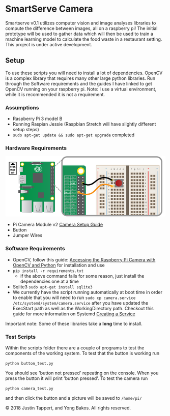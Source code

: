 # SmartServe Camera

Smartserve v0.1 utilizes computer vision and image analyses libraries to compute the difference between images, all on a raspberry pi! The initial prototype will be used to gather data which will then be used to train a machine learning model to calculate the food waste in a restaurant setting. This project is under active development.

## Setup

To use these scripts you will need to install a lot of dependencies. OpenCV is a complex library that requires many other large python libraries. Run through the Software requirements and the guides I have linked to get OpenCV running on your raspberry pi. Note: I use a virtual environment, while it is recommended it is not a requirement.

### Assumptions

- Raspberry Pi 3 model B
- Running Raspian Jessie (Raspbian Stretch will have slightly different setup steps)
- `sudo apt-get update && sudo apt-get upgrade` completed

### Hardware Requirements

![Wiring Diagram](files/wiring.png)

- Pi Camera Module v2 [Camera Setup Guide](https://projects.raspberrypi.org/en/projects/getting-started-with-picamera)
- Button
- Jumper Wires

### Software Requirements

- OpenCV, follow this guide: [Accessing the Raspberry Pi Camera with OpenCV and Python](https://www.pyimagesearch.com/2016/04/18/install-guide-raspberry-pi-3-raspbian-jessie-opencv-3/) for installation and use
- `pip install -r requirements.txt`
    - if the above command fails for some reason, just install the dependencies one at a time
- Sqlite3 `sudo apt-get install sqlite3`
- We currently have the script running automatically at boot time in order to enable that you will need to run `sudo cp camera.service /etc/systemd/system/camera.service` after you have updated the ExecStart path as well as the WorkingDirectory path. Checkout this guide for more information on Systemd [Creating a Service](https://www.raspberrypi.org/documentation/linux/usage/systemd.md)

Important note: Some of these libraries take a **long** time to install.

### Test Scripts

Within the scripts folder there are a couple of programs to test the components of the working system. To test that the button is working run

`python button_test.py`

You should see 'button not pressed' repeating on the console. When you press the button it will print 'button pressed'. To test the camera run

`python camera_test.py`

and then click the button and a picture will be saved to `/home/pi/`

&copy; 2018 Justin Tappert, and Yong Bakos. All rights reserved.
